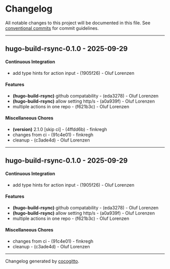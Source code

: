 # Changelog
All notable changes to this project will be documented in this file. See [conventional commits](https://www.conventionalcommits.org/) for commit guidelines.

- - -
## hugo-build-rsync-0.1.0 - 2025-09-29
#### Continuous Integration
- add type hints for action input - (1905f26) - Oluf Lorenzen
#### Features
- **(hugo-build-rsync)** github compatability - (eda3278) - Oluf Lorenzen
- **(hugo-build-rsync)** allow setting http/s - (a0a939f) - Oluf Lorenzen
- multiple actions in one repo - (f621b3c) - Oluf Lorenzen
#### Miscellaneous Chores
- **(version)** 2.1.0 [skip ci] - (4ffdd6b) - finkregh
- changes from ci - (91c4e01) - finkregh
- cleanup - (c3ade4d) - Oluf Lorenzen

- - -

## hugo-build-rsync-0.1.0 - 2025-09-29
#### Continuous Integration
- add type hints for action input - (1905f26) - Oluf Lorenzen
#### Features
- **(hugo-build-rsync)** github compatability - (eda3278) - Oluf Lorenzen
- **(hugo-build-rsync)** allow setting http/s - (a0a939f) - Oluf Lorenzen
- multiple actions in one repo - (f621b3c) - Oluf Lorenzen
#### Miscellaneous Chores
- changes from ci - (91c4e01) - finkregh
- cleanup - (c3ade4d) - Oluf Lorenzen

- - -

Changelog generated by [cocogitto](https://github.com/cocogitto/cocogitto).